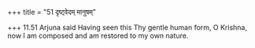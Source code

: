 +++
title = "51 दृष्ट्वेदम् मानुषम्"

+++
11.51 Arjuna said Having seen this Thy gentle human form, O Krishna, now
I am composed and am restored to my own nature.
